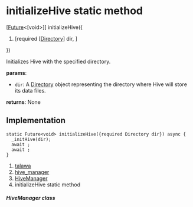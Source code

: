 
<div>

# initializeHive static method

</div>


[[Future](https://api.flutter.dev/flutter/dart-core/Future-class.html)\<[void\>]]
initializeHive({

1.  [required
    [[Directory](https://api.flutter.dev/flutter/dart-io/Directory-class.html)]
    dir, ]

})



Initializes Hive with the specified directory.

**params**:

-   `dir`: A
    [Directory](https://api.flutter.dev/flutter/dart-io/Directory-class.html)
    object representing the directory where Hive will store its data
    files.

**returns**: None



## Implementation

``` language-dart
static Future<void> initializeHive({required Directory dir}) async {
  _initHive(dir);
  await ;
  await ;
}
```







1.  [talawa](../../index.html)
2.  [hive_manager](../../services_hive_manager/)
3.  [HiveManager](../../services_hive_manager/HiveManager-class.html)
4.  initializeHive static method

##### HiveManager class







